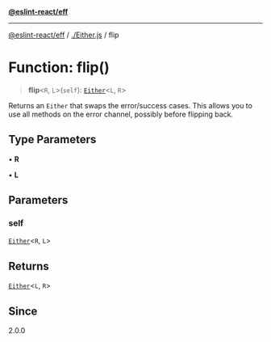 [**@eslint-react/eff**](../../README.md)

***

[@eslint-react/eff](../../README.md) / [./Either.js](../README.md) / flip

# Function: flip()

> **flip**\<`R`, `L`\>(`self`): [`Either`](../type-aliases/Either.md)\<`L`, `R`\>

Returns an `Either` that swaps the error/success cases. This allows you to
use all methods on the error channel, possibly before flipping back.

## Type Parameters

• **R**

• **L**

## Parameters

### self

[`Either`](../type-aliases/Either.md)\<`R`, `L`\>

## Returns

[`Either`](../type-aliases/Either.md)\<`L`, `R`\>

## Since

2.0.0
